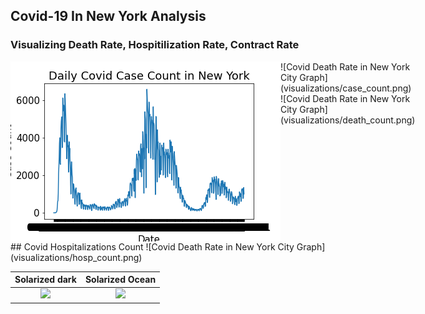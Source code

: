 ## Covid-19 In New York Analysis

### Visualizing Death Rate, Hospitilization Rate, Contract Rate
<div style="display: flex; justify-content: space-between">
 <img src="visualizations/case_count.png" placeholder="Covid Death Rate"> 
![Covid Death Rate in New York City Graph](visualizations/case_count.png) ![Covid Death Rate in New York City Graph](visualizations/death_count.png)
</div>
## Covid Hospitalizations Count
![Covid Death Rate in New York City Graph](visualizations/hosp_count.png)

Solarized dark             |  Solarized Ocean
:-------------------------:|:-------------------------:
![](https://...Dark.png)  |  ![](https://...Ocean.png)

